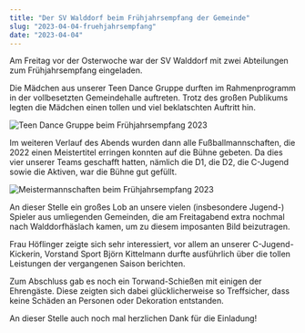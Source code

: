 ```yaml
---
title: "Der SV Walddorf beim Frühjahrsempfang der Gemeinde"
slug: "2023-04-04-fruehjahrsempfang"
date: "2023-04-04"
---
```

Am Freitag vor der Osterwoche war der SV Walddorf mit zwei Abteilungen zum Frühjahrsempfang eingeladen. 

Die Mädchen aus unserer Teen Dance Gruppe durften im Rahmenprogramm in der vollbesetzten Gemeindehalle auftreten. Trotz des großen Publikums legten die Mädchen einen tollen und viel beklatschten Auftritt hin.

![Teen Dance Gruppe beim Frühjahrsempfang 2023](/media/2023/2023-04-04-teen-dance-fruehjahrsempfang.jpg)

Im weiteren Verlauf des Abends wurden dann alle Fußballmannschaften, die 2022 einen Meistertitel erringen konnten auf die Bühne gebeten. Da dies vier unserer Teams geschafft hatten, nämlich die D1, die D2, die C-Jugend sowie die Aktiven, war die Bühne gut gefüllt.

![Meistermannschaften beim Frühjahrsempfang 2023](/media/2023/2023-04-04-meistermannschaften-fruehjahrsempfang.jpg)

An dieser Stelle ein großes Lob an unsere vielen (insbesondere Jugend-) Spieler aus umliegenden Gemeinden, die am Freitagabend extra nochmal nach Walddorfhäslach kamen, um zu diesem imposanten Bild beizutragen.

Frau Höflinger zeigte sich sehr interessiert, vor allem an unserer C-Jugend-Kickerin, Vorstand Sport Björn Kittelmann durfte ausführlich über die tollen Leistungen der vergangenen Saison berichten.

Zum Abschluss gab es noch ein Torwand-Schießen mit einigen der Ehrengäste. Diese zeigten sich dabei glücklicherweise so Treffsicher, dass keine Schäden an Personen oder Dekoration entstanden.

An dieser Stelle auch noch mal herzlichen Dank für die Einladung!
